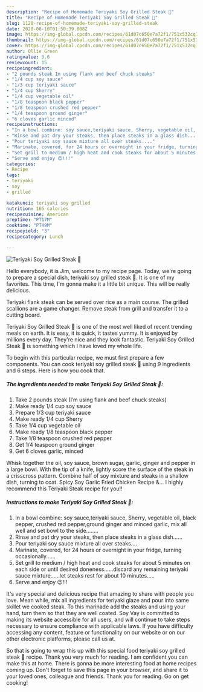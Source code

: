 ```yaml
---
description: "Recipe of Homemade Teriyaki Soy Grilled Steak 🥩"
title: "Recipe of Homemade Teriyaki Soy Grilled Steak 🥩"
slug: 1120-recipe-of-homemade-teriyaki-soy-grilled-steak
date: 2020-08-10T01:50:39.808Z
image: https://img-global.cpcdn.com/recipes/61d07c650e7a72f1/751x532cq70/teriyaki-soy-grilled-steak-🥩-recipe-main-photo.jpg
thumbnail: https://img-global.cpcdn.com/recipes/61d07c650e7a72f1/751x532cq70/teriyaki-soy-grilled-steak-🥩-recipe-main-photo.jpg
cover: https://img-global.cpcdn.com/recipes/61d07c650e7a72f1/751x532cq70/teriyaki-soy-grilled-steak-🥩-recipe-main-photo.jpg
author: Ollie Green
ratingvalue: 3.6
reviewcount: 15
recipeingredient:
- "2 pounds steak Im using flank and beef chuck steaks"
- "1/4 cup soy sauce"
- "1/3 cup teriyaki sauce"
- "1/4 cup Sherry"
- "1/4 cup vegetable oil"
- "1/8 teaspoon black pepper"
- "1/8 teaspoon crushed red pepper"
- "1/4 teaspoon ground ginger"
- "6 cloves garlic minced"
recipeinstructions:
- "In a bowl combine: soy sauce,teriyaki sauce, Sherry, vegetable oil, black pepper, crushed red pepper,ground ginger and minced garlic, mix all well and set bowl to the side........"
- "Rinse and pat dry your steaks, then place steaks in a glass dish......"
- "Pour teriyaki soy sauce mixture all over steaks...."
- "Marinate, covered, for 24 hours or overnight in your fridge, turning occasionally......"
- "Set grill to medium / high heat and cook steaks for about 5 minutes on each side or until desired doneness......discard any remaining teriyaki sauce mixture......let steaks rest for about 10 minutes....."
- "Serve and enjoy 😉!!!"
categories:
- Recipe
tags:
- teriyaki
- soy
- grilled

katakunci: teriyaki soy grilled 
nutrition: 165 calories
recipecuisine: American
preptime: "PT17M"
cooktime: "PT49M"
recipeyield: "3"
recipecategory: Lunch

---
```



![Teriyaki Soy Grilled Steak 🥩](https://img-global.cpcdn.com/recipes/61d07c650e7a72f1/751x532cq70/teriyaki-soy-grilled-steak-🥩-recipe-main-photo.jpg)

Hello everybody, it is Jim, welcome to my recipe page. Today, we're going to prepare a special dish, teriyaki soy grilled steak 🥩. It is one of my favorites. This time, I'm gonna make it a little bit unique. This will be really delicious.

Teriyaki flank steak can be served over rice as a main course. The grilled scallions are a game changer. Remove steak from grill and transfer it to a cutting board.

Teriyaki Soy Grilled Steak 🥩 is one of the most well liked of recent trending meals on earth. It is easy, it is quick, it tastes yummy. It is enjoyed by millions every day. They're nice and they look fantastic. Teriyaki Soy Grilled Steak 🥩 is something which I have loved my whole life.


To begin with this particular recipe, we must first prepare a few components. You can cook teriyaki soy grilled steak 🥩 using 9 ingredients and 6 steps. Here is how you cook that.

<!--inarticleads1-->

##### The ingredients needed to make Teriyaki Soy Grilled Steak 🥩:

1. Take 2 pounds steak (I’m using flank and beef chuck steaks)
1. Make ready 1/4 cup soy sauce
1. Prepare 1/3 cup teriyaki sauce
1. Make ready 1/4 cup Sherry
1. Take 1/4 cup vegetable oil
1. Make ready 1/8 teaspoon black pepper
1. Take 1/8 teaspoon crushed red pepper
1. Get 1/4 teaspoon ground ginger
1. Get 6 cloves garlic, minced


Whisk together the oil, soy sauce, brown sugar, garlic, ginger and pepper in a large bowl. With the tip of a knife, lightly score the surface of the steak in a crisscross pattern. Combine half of soy mixture and steaks in a shallow dish, turning to coat. Spicy Soy Garlic Fried Chicken Recipe &amp;… I highly recommend this Teriyaki Steak recipe for you!! 

<!--inarticleads2-->

##### Instructions to make Teriyaki Soy Grilled Steak 🥩:

1. In a bowl combine: soy sauce,teriyaki sauce, Sherry, vegetable oil, black pepper, crushed red pepper,ground ginger and minced garlic, mix all well and set bowl to the side........
1. Rinse and pat dry your steaks, then place steaks in a glass dish......
1. Pour teriyaki soy sauce mixture all over steaks....
1. Marinate, covered, for 24 hours or overnight in your fridge, turning occasionally......
1. Set grill to medium / high heat and cook steaks for about 5 minutes on each side or until desired doneness......discard any remaining teriyaki sauce mixture......let steaks rest for about 10 minutes.....
1. Serve and enjoy 😉!!!


It&#39;s very special and delicious recipe that amazing to share with people you love. Mean while, mix all ingredients for teriyaki glaze and pour into same skillet we cooked steak. To this marinade add the steaks and using your hand, turn them so that they are well coated. Soy Vay is committed to making its website accessible for all users, and will continue to take steps necessary to ensure compliance with applicable laws. If you have difficulty accessing any content, feature or functionality on our website or on our other electronic platforms, please call us at. 

So that is going to wrap this up with this special food teriyaki soy grilled steak 🥩 recipe. Thank you very much for reading. I am confident you can make this at home. There is gonna be more interesting food at home recipes coming up. Don't forget to save this page in your browser, and share it to your loved ones, colleague and friends. Thank you for reading. Go on get cooking!
